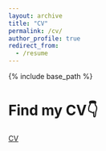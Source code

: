 ```yaml
---
layout: archive
title: "CV"
permalink: /cv/
author_profile: true
redirect_from:
  - /resume
---
```


{% include base_path %}

Find my CV👇
======
[CV](../assets/CV.pdf)
